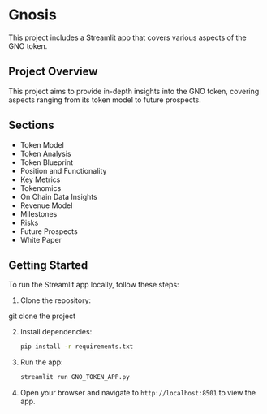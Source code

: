 # Gnosis
This project includes a Streamlit app that covers various aspects of the GNO token.

## Project Overview

This project aims to provide in-depth insights into the GNO token, covering aspects ranging from its token model to future prospects.

## Sections

- Token Model
- Token Analysis
- Token Blueprint
- Position and Functionality
- Key Metrics
- Tokenomics
- On Chain Data Insights
- Revenue Model
- Milestones
- Risks
- Future Prospects
- White Paper

## Getting Started

To run the Streamlit app locally, follow these steps:

1. Clone the repository:

  git clone the project

2. Install dependencies:

   ```bash
   pip install -r requirements.txt
   ```

3. Run the app:

   ```bash
   streamlit run GNO_TOKEN_APP.py
   ```

4. Open your browser and navigate to `http://localhost:8501` to view the app.


